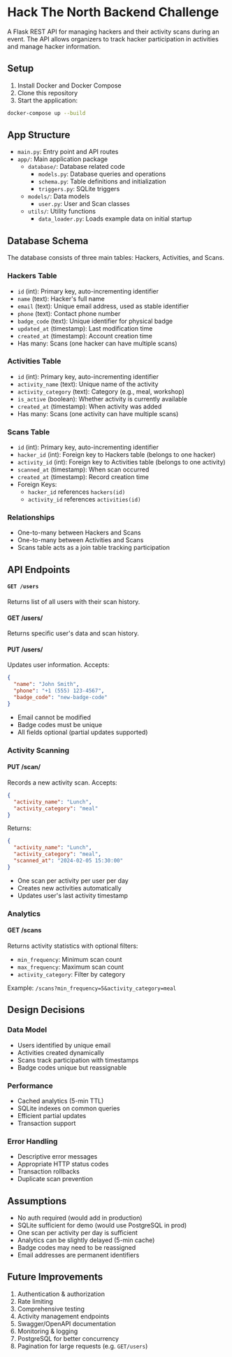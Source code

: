 # Hack The North Backend Challenge

A Flask REST API for managing hackers and their activity scans during an event.
The API allows organizers to track hacker participation in activities and manage
hacker information.

## Setup

1. Install Docker and Docker Compose
2. Clone this repository
3. Start the application:

```bash
docker-compose up --build
```

## App Structure

- `main.py`: Entry point and API routes
- `app/`: Main application package
  - `database/`: Database related code
    - `models.py`: Database queries and operations
    - `schema.py`: Table definitions and initialization
    - `triggers.py`: SQLite triggers
  - `models/`: Data models
    - `user.py`: User and Scan classes
  - `utils/`: Utility functions
    - `data_loader.py`: Loads example data on initial startup

## Database Schema

The database consists of three main tables: Hackers, Activities, and Scans.

### Hackers Table

- `id` (int): Primary key, auto-incrementing identifier
- `name` (text): Hacker's full name
- `email` (text): Unique email address, used as stable identifier
- `phone` (text): Contact phone number
- `badge_code` (text): Unique identifier for physical badge
- `updated_at` (timestamp): Last modification time
- `created_at` (timestamp): Account creation time
- Has many: Scans (one hacker can have multiple scans)

### Activities Table

- `id` (int): Primary key, auto-incrementing identifier
- `activity_name` (text): Unique name of the activity
- `activity_category` (text): Category (e.g., meal, workshop)
- `is_active` (boolean): Whether activity is currently available
- `created_at` (timestamp): When activity was added
- Has many: Scans (one activity can have multiple scans)

### Scans Table

- `id` (int): Primary key, auto-incrementing identifier
- `hacker_id` (int): Foreign key to Hackers table (belongs to one hacker)
- `activity_id` (int): Foreign key to Activities table (belongs to one activity)
- `scanned_at` (timestamp): When scan occurred
- `created_at` (timestamp): Record creation time
- Foreign Keys:
  - `hacker_id` references `hackers(id)`
  - `activity_id` references `activities(id)`

### Relationships

- One-to-many between Hackers and Scans
- One-to-many between Activities and Scans
- Scans table acts as a join table tracking participation

## API Endpoints

#### `GET /users`

Returns list of all users with their scan history.

#### GET /users/<email>

Returns specific user's data and scan history.

#### PUT /users/<email>

Updates user information. Accepts:

```json
{
  "name": "John Smith",
  "phone": "+1 (555) 123-4567",
  "badge_code": "new-badge-code"
}
```

- Email cannot be modified
- Badge codes must be unique
- All fields optional (partial updates supported)

### Activity Scanning

#### PUT /scan/<email>

Records a new activity scan. Accepts:

```json
{
  "activity_name": "Lunch",
  "activity_category": "meal"
}
```

Returns:

```json
{
  "activity_name": "Lunch",
  "activity_category": "meal",
  "scanned_at": "2024-02-05 15:30:00"
}
```

- One scan per activity per user per day
- Creates new activities automatically
- Updates user's last activity timestamp

### Analytics

#### GET /scans

Returns activity statistics with optional filters:

- `min_frequency`: Minimum scan count
- `max_frequency`: Maximum scan count
- `activity_category`: Filter by category

Example: `/scans?min_frequency=5&activity_category=meal`

## Design Decisions

### Data Model

- Users identified by unique email
- Activities created dynamically
- Scans track participation with timestamps
- Badge codes unique but reassignable

### Performance

- Cached analytics (5-min TTL)
- SQLite indexes on common queries
- Efficient partial updates
- Transaction support

### Error Handling

- Descriptive error messages
- Appropriate HTTP status codes
- Transaction rollbacks
- Duplicate scan prevention

## Assumptions

- No auth required (would add in production)
- SQLite sufficient for demo (would use PostgreSQL in prod)
- One scan per activity per day is sufficient
- Analytics can be slightly delayed (5-min cache)
- Badge codes may need to be reassigned
- Email addresses are permanent identifiers

## Future Improvements

1. Authentication & authorization
2. Rate limiting
3. Comprehensive testing
4. Activity management endpoints
5. Swagger/OpenAPI documentation
6. Monitoring & logging
7. PostgreSQL for better concurrency
8. Pagination for large requests (e.g. `GET/users`)
